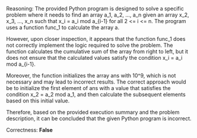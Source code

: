 Reasoning:
The provided Python program is designed to solve a specific problem where it needs to find an array a_1, a_2, ..., a_n given an array x_2, x_3, ..., x_n such that x_i = a_i mod a_{i-1} for all 2 <= i <= n. The program uses a function func_1 to calculate the array a.

However, upon closer inspection, it appears that the function func_1 does not correctly implement the logic required to solve the problem. The function calculates the cumulative sum of the array from right to left, but it does not ensure that the calculated values satisfy the condition x_i = a_i mod a_{i-1}.

Moreover, the function initializes the array ans with 10^9, which is not necessary and may lead to incorrect results. The correct approach would be to initialize the first element of ans with a value that satisfies the condition x_2 = a_2 mod a_1, and then calculate the subsequent elements based on this initial value.

Therefore, based on the provided execution summary and the problem description, it can be concluded that the given Python program is incorrect.

Correctness: **False**